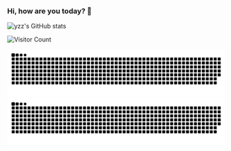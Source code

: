 ### Hi, how are you today? 🎉

<!--
**yzztin/yzztin** is a ✨ _special_ ✨ repository because its `README.md` (this file) appears on your GitHub profile.

Here are some ideas to get you started:

- 🔭 I’m currently working on ...
- 🌱 I’m currently learning ...
- 👯 I’m looking to collaborate on ...
- 🤔 I’m looking for help with ...
- 💬 Ask me about ...
- 📫 How to reach me: ...
- 😄 Pronouns: ...
- ⚡ Fun fact: ...
-->

![yzz's GitHub stats](https://github-readme-stats.vercel.app/api?username=yzztin&show_icons=true&theme=tokyonight)

![Visitor Count](https://profile-counter.glitch.me/yzztin/count.svg)

<!-- snake.yml 贪吃蛇代码贡献图 -->
  ![snake亮色](https://raw.githubusercontent.com/yzztin/yzztin/output/github-contribution-grid-snake.svg)
  ![snake暗色](https://raw.githubusercontent.com/yzztin/yzztin/output/github-contribution-grid-snake-dark.svg)
